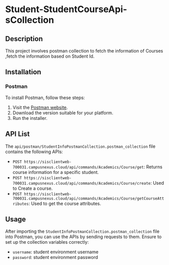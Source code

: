 # Student-StudentCourseApi-sCollection

## Description

This project involves postman collection to fetch the information of Courses ,fetch the information based on Student Id.

## Installation

### Postman

To install Postman, follow these steps:

1. Visit the [Postman website](https://www.postman.com/downloads/).
2. Download the version suitable for your platform.
3. Run the installer.

## API List

The `api/postman/StudentInfoPostmanCollection.postman_collection` file contains the following APIs:

- `POST https://sisclientweb-700031.campusnexus.cloud/api/commands/Academics/Course/get`: Returns course information for a specific student.
- `POST https://sisclientweb-700031.campusnexus.cloud/api/commands/Academics/Course/create`: Used to Create a course.
- `POST https://sisclientweb-700031.campusnexus.cloud/api/commands/Academics/Course/getCourseAttributes`: Used to get the course attributes.

## Usage

After importing the `StudentInfoPostmanCollection.postman_collection` file into Postman, you can use the APIs by sending requests to them. Ensure to set up the collection variables correctly:

- `username`: student environment username
- `password`: student environment password
